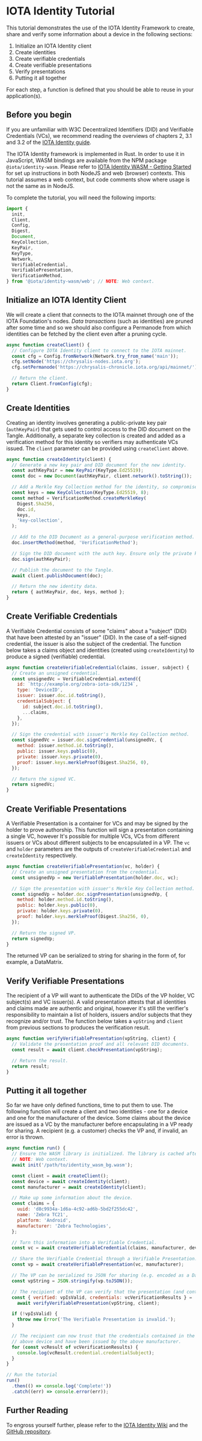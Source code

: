 # IOTA Identity Tutorial

This tutorial demonstrates the use of the IOTA Identity Framework to create, share and verify some information about a device in the following sections:

1. Initialize an IOTA Identity client
2. Create identities
3. Create verifiable credentials
4. Create verifiable presentations
5. Verify presentations
6. Putting it all together

For each step, a function is defined that you should be able to reuse in your application(s).

## Before you begin

If you are unfamiliar with W3C Decentralized Identifiers (DID) and Verifiable Credentials (VCs), we recommend reading the overviews of chapters 2, 3.1 and 3.2 of the [IOTA Identity guide](/identity.rs/introduction).

The IOTA Identity framework is implemented in Rust. In order to use it in JavaScript, WASM bindings are available from the NPM package `@iota/identity-wasm`. Please refer to [IOTA Identity WASM - Getting Started](/identity.rs/getting-started/wasm) for set up instructions in both NodeJS and web (browser) contexts. This tutorial assumes a web context, but code comments show where usage is not the same as in NodeJS.

To complete the tutorial, you will need the following imports:

```js
import {
  init,
  Client,
  Config,
  Digest,
  Document,
  KeyCollection,
  KeyPair,
  KeyType,
  Network,
  VerifiableCredential,
  VerifiablePresentation,
  VerificationMethod,
} from '@iota/identity-wasm/web'; // NOTE: Web context.
```

## Initialize an IOTA Identity Client

We will create a client that connects to the IOTA mainnet through one of the IOTA Foundation's nodes. _Data transactions_ (such as identities) are pruned after some time and so we should also configure a Permanode from which identities can be fetched by the client even after a pruning cycle.

```js
async function createClient() {
  // Configure IOTA Identity client to connect to the IOTA mainnet.
  const cfg = Config.fromNetwork(Network.try_from_name('main'));
  cfg.setNode('https://chrysalis-nodes.iota.org');
  cfg.setPermanode('https://chrysalis-chronicle.iota.org/api/mainnet/');

  // Return the client.
  return Client.fromConfig(cfg);
}
```

## Create Identities

Creating an identity involves generating a public-private key pair (`authKeyPair`) that gets used to control access to the DID document on the Tangle. Additionally, a separate key collection is created and added as a verification method for this identity so verifiers may authenticate VCs issued. The `client` parameter can be provided using `createClient` above.

```js
async function createIdentity(client) {
  // Generate a new key pair and DID document for the new identity.
  const authKeyPair = new KeyPair(KeyType.Ed25519);
  const doc = new Document(authKeyPair, client.network().toString());

  // Add a Merkle Key Collection method for the identity, so compromised keys can be revoked.
  const keys = new KeyCollection(KeyType.Ed25519, 8);
  const method = VerificationMethod.createMerkleKey(
    Digest.Sha256,
    doc.id,
    keys,
    'key-collection',
  );

  // Add to the DID Document as a general-purpose verification method.
  doc.insertMethod(method, 'VerificationMethod');

  // Sign the DID document with the auth key. Ensure only the private key holder can manipulate this document.
  doc.sign(authKeyPair);

  // Publish the document to the Tangle.
  await client.publishDocument(doc);

  // Return the new identity data.
  return { authKeyPair, doc, keys, method };
}
```

## Create Verifiable Credentials

A Verifiable Credential consists of some "claims" about a "subject" (DID) that have been attested by an "issuer" (DID). In the case of a self-signed credential, the issuer is also the subject of the credential. The function below takes a claims object and identities (created using `createIdentity`) to produce a signed (verifiable) credential.

```js
async function createVerifiableCredential(claims, issuer, subject) {
  // Create an unsigned credential.
  const unsignedVc = VerifiableCredential.extend({
    id: `http://example.org/zebra-iota-sdk/1234`,
    type: 'DeviceID',
    issuer: issuer.doc.id.toString(),
    credentialSubject: {
      id: subject.doc.id.toString(),
      ...claims,
    },
  });

  // Sign the credential with issuer's Merkle Key Collection method.
  const signedVc = issuer.doc.signCredential(unsignedVc, {
    method: issuer.method.id.toString(),
    public: issuer.keys.public(0),
    private: issuer.keys.private(0),
    proof: issuer.keys.merkleProof(Digest.Sha256, 0),
  });

  // Return the signed VC.
  return signedVc;
}
```

## Create Verifiable Presentations

A Verifiable Presentation is a container for VCs and may be signed by the holder to prove authorship. This function will sign a presentation containing a single VC, however It's possible for multiple VCs, VCs from different issuers or VCs about different subjects to be encapsulated in a VP. The `vc` and `holder` parameters are the outputs of `createVerifiableCredential` and `createIdentity` respectively.

```js
async function createVerifiablePresentation(vc, holder) {
  // Create an unsigned presentation from the credential.
  const unsignedVp = new VerifiablePresentation(holder.doc, vc);

  // Sign the presentation with issuer's Merkle Key Collection method.
  const signedVp = holder.doc.signPresentation(unsignedVp, {
    method: holder.method.id.toString(),
    public: holder.keys.public(0),
    private: holder.keys.private(0),
    proof: holder.keys.merkleProof(Digest.Sha256, 0),
  });

  // Return the signed VP.
  return signedVp;
}
```

The returned VP can be serialized to string for sharing in the form of, for example, a DataMatrix.

## Verify Verifiable Presentations

The recipient of a VP will want to authenticate the DIDs of the VP holder, VC subject(s) and VC issuer(s). A valid presentation attests that all identities and claims made are authentic and original, however it's still the verifier's responsibility to maintain a list of holders, issuers and/or subjects that they recognize and/or trust. The function below takes a `vpString` and `client` from previous sections to produces the verification result.

```js
async function verifyVerifiablePresentation(vpString, client) {
  // Validate the presentation proof and all relevant DID documents.
  const result = await client.checkPresentation(vpString);

  // Return the result.
  return result;
}
```

## Putting it all together

So far we have only defined functions, time to put them to use. The following function will create a client and two identities - one for a device and one for the manufacturer of the device. Some claims about the device are issued as a VC by the manufacturer before encapsulating in a VP ready for sharing. A recipient (e.g. a customer) checks the VP and, if invalid, an error is thrown.

```js
async function run() {
  // Ensure the WASM library is initialized. The library is cached after first initialization.
  // NOTE: Web context.
  await init('/path/to/identity_wasm_bg.wasm');

  const client = await createClient();
  const device = await createIdentity(client);
  const manufacturer = await createIdentity(client);

  // Make up some information about the device.
  const claims = {
    uuid: 'd8c9934a-1d6a-4c92-ad6b-5bd2f255dc42',
    name: 'Zebra TC21',
    platform: 'Android',
    manufacturer: 'Zebra Technologies',
  };

  // Turn this information into a Verifiable Credential.
  const vc = await createVerifiableCredential(claims, manufacturer, device);

  // Share the Verifiable Credential through a Verifiable Presentation.
  const vp = await createVerifiablePresentation(vc, manufacturer);

  // The VP can be serialized to JSON for sharing (e.g. encoded as a DataMatrix).
  const vpString = JSON.stringify(vp.toJSON());

  // The recipient of the VP can verify that the presentation (and contained credentials) are valid.
  const { verified: vpIsValid, credentials: vcVerificationResults } =
    await verifyVerifiablePresentation(vpString, client);

  if (!vpIsValid) {
    throw new Error('The Verifiable Presentation is invalid.');
  }

  // The recipient can now trust that the credentials contained in the VP are about the
  // above device and have been issued by the above manufacturer.
  for (const vcResult of vcVerificationResults) {
    console.log(vcResult.credential.credentialSubject);
  }
}

// Run the tutorial
run()
  .then(() => console.log('Complete!'))
  .catch((err) => console.error(err));
```

## Further Reading

To engross yourself further, please refer to the [IOTA Identity Wiki](/identity.rs/introduction) and the [GitHub repository](https://github.com/iotaledger/identity.rs).
